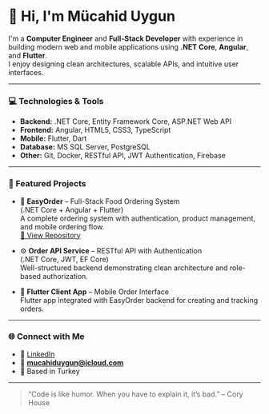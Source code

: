 # 👋 Hi, I'm Mücahid Uygun

I'm a **Computer Engineer** and **Full-Stack Developer** with experience in building modern web and mobile applications using **.NET Core**, **Angular**, and **Flutter**.  
I enjoy designing clean architectures, scalable APIs, and intuitive user interfaces.

---

### 💻 Technologies & Tools
- **Backend:** .NET Core, Entity Framework Core, ASP.NET Web API  
- **Frontend:** Angular, HTML5, CSS3, TypeScript  
- **Mobile:** Flutter, Dart  
- **Database:** MS SQL Server, PostgreSQL  
- **Other:** Git, Docker, RESTful API, JWT Authentication, Firebase

---

### 🚀 Featured Projects
- 🛒 **EasyOrder** – Full-Stack Food Ordering System  
  (.NET Core + Angular + Flutter)  
  A complete ordering system with authentication, product management, and mobile ordering flow.  
  [🔗 View Repository](https://github.com/MucahidUygun/EasyOrder)

- ⚙️ **Order API Service** – RESTful API with Authentication  
  (.NET Core, JWT, EF Core)  
  Well-structured backend demonstrating clean architecture and role-based authorization.

- 📱 **Flutter Client App** – Mobile Order Interface  
  Flutter app integrated with EasyOrder backend for creating and tracking orders.

---

### 🌐 Connect with Me
- 💼 [LinkedIn](https://www.linkedin.com/in/m%C3%BCcahid-uygun/)  
- 📧 **mucahiduygun@icloud.com**  
- 📍 Based in Turkey  

---

> “Code is like humor. When you have to explain it, it’s bad.” – Cory House
